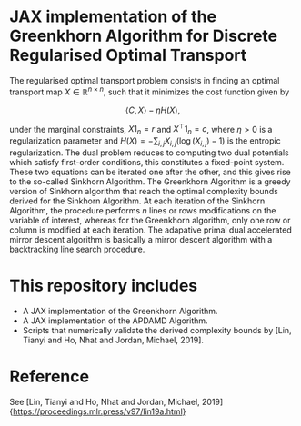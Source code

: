 # JAX implementation of the Greenkhorn Algorithm for Discrete Regularised Optimal Transport

The regularised optimal transport problem consists in finding an optimal transport map $X\in\mathbb{R}^{n\times n}$, such that it minimizes the cost function given by

$$
\langle C, X\rangle - \eta H(X),
$$

under the marginal constraints, $X1_n = r$ and $X^{\top}1_n = c$, where $\eta > 0$ is a regularization parameter and $H(X) = -\sum_{i,j}X_{i,j}(\log(X_{i,j})-1)$ is the entropic regularization.
The dual problem reduces to computing two dual potentials which satisfy first-order conditions, this constitutes a fixed-point system. These two equations can be iterated one after the other, and this gives rise to the so-called Sinkhorn Algorithm.
The Greenkhorn Algorithm is a greedy version of Sinkhorn algorithm that reach the optimal complexity bounds derived for the Sinkhorn Algorithm. At each iteration of the Sinkhorn Algorithm, the procedure performs $n$ lines or rows modifications on the variable of interest, whereas for the Greenkhorn algorithm, only one row or column is modified at each iteration. The adapative primal dual accelerated mirror descent algorithm is basically a mirror descent algorithm with a backtracking line search procedure.

# This repository includes
- A JAX implementation of the Greenkhorn Algorithm.
- A JAX implementation of the APDAMD Algorithm.
- Scripts that numerically validate the derived complexity bounds by [Lin, Tianyi and Ho, Nhat and Jordan, Michael, 2019].

# Reference
See [Lin, Tianyi and Ho, Nhat and Jordan, Michael, 2019]{https://proceedings.mlr.press/v97/lin19a.html}
